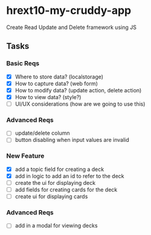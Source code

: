 # hrext10-my-cruddy-app
Create Read Update and Delete framework using JS

 ## Tasks

 ### Basic Reqs
- [x] Where to store data? (localstorage)
- [x] How to capture data? (web form)
- [x] How to modify data? (update action, delete action)
- [x] How to view data? (style?)
- [ ] UI/UX considerations (how are we going to use this)

 ### Advanced Reqs
- [ ] update/delete column
- [ ] button disabling when input values are invalid

 ### New Feature
- [x] add a topic field for creating a deck
- [x] add in logic to add an id to refer to the deck
- [ ] create the ui for displaying deck
- [ ] add fields for creating cards for the deck
- [ ] create ui for displaying cards

 ### Advanced Reqs
- [ ] add in a modal for viewing decks
